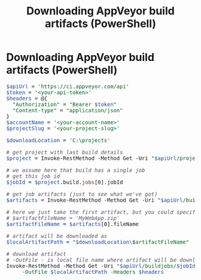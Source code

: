 ﻿---
title: Downloading AppVeyor build artifacts (PowerShell)
layout: docs
---

# Downloading AppVeyor build artifacts (PowerShell)

<!-- HTML generated using http://markup.su/highlighter -->

<pre><span style="color:#234a97">$apiUrl</span> = <span style="color:#0b6125">'https://ci.appveyor.com/api'</span>
<span style="color:#234a97">$token</span> = <span style="color:#0b6125">'&lt;your-api-token>'</span>
<span style="color:#234a97">$headers</span> = @{
  <span style="color:#0b6125">"Authorization"</span> = <span style="color:#0b6125">"Bearer <span style="color:#234a97">$token</span>"</span>
  <span style="color:#0b6125">"Content-type"</span> = <span style="color:#0b6125">"application/json"</span>
}
<span style="color:#234a97">$accountName</span> = <span style="color:#0b6125">'&lt;your-account-name>'</span>
<span style="color:#234a97">$projectSlug</span> = <span style="color:#0b6125">'&lt;your-project-slug>'</span>

<span style="color:#234a97">$downloadLocation</span> = <span style="color:#0b6125">'C:\projects'</span>

<span style="color:#5a525f;font-style:italic"># get project with last build details</span>
<span style="color:#234a97">$project</span> = Invoke-RestMethod -Method Get -Uri <span style="color:#0b6125">"<span style="color:#234a97">$apiUrl</span>/projects/<span style="color:#234a97">$accountName</span>/<span style="color:#234a97">$projectSlug</span>"</span> -Headers <span style="color:#234a97">$headers</span>

<span style="color:#5a525f;font-style:italic"># we assume here that build has a single job</span>
<span style="color:#5a525f;font-style:italic"># get this job id</span>
<span style="color:#234a97">$jobId</span> = <span style="color:#234a97">$project</span>.build.<span style="color:#693a17">jobs</span>[0].jobId

<span style="color:#5a525f;font-style:italic"># get job artifacts (just to see what we've got)</span>
<span style="color:#234a97">$artifacts</span> = Invoke-RestMethod -Method Get -Uri <span style="color:#0b6125">"<span style="color:#234a97">$apiUrl</span>/buildjobs/<span style="color:#234a97">$jobId</span>/artifacts"</span> -Headers <span style="color:#234a97">$headers</span>

<span style="color:#5a525f;font-style:italic"># here we just take the first artifact, but you could specify its file name</span>
<span style="color:#5a525f;font-style:italic"># $artifactFileName = 'MyWebApp.zip'</span>
<span style="color:#234a97">$artifactFileName</span> = <span style="color:#234a97">$artifacts</span>[0].fileName

<span style="color:#5a525f;font-style:italic"># artifact will be downloaded as </span>
<span style="color:#234a97">$localArtifactPath</span> = <span style="color:#0b6125">"<span style="color:#234a97">$downloadLocation</span><span style="color:#696969;font-weight:700">\$</span>artifactFileName"</span>

<span style="color:#5a525f;font-style:italic"># download artifact</span>
<span style="color:#5a525f;font-style:italic"># -OutFile - is local file name where artifact will be downloaded into</span>
Invoke-RestMethod -Method Get -Uri <span style="color:#0b6125">"<span style="color:#234a97">$apiUrl</span>/buildjobs/<span style="color:#234a97">$jobId</span>/artifacts/<span style="color:#234a97">$artifactFileName</span>"</span> <span style="color:#0b6125">`
     -OutFile <span style="color:#234a97">$localArtifactPath</span> -Headers <span style="color:#234a97">$headers</span>
</span></pre>
